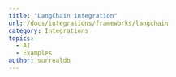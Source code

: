 ```yaml
---
title: "LangChain integration"
url: /docs/integrations/frameworks/langchain
category: Integrations
topics:
  - AI
  - Examples
author: surrealdb
---
```

